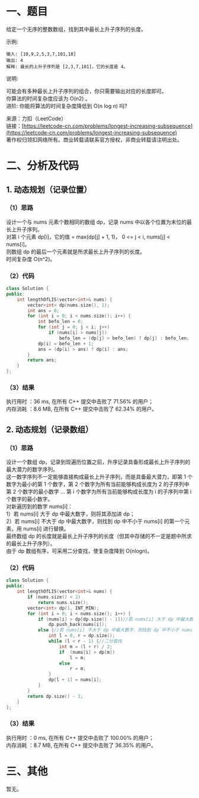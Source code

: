 # 一、题目  
给定一个无序的整数数组，找到其中最长上升子序列的长度。  
  
示例:  
```
输入: [10,9,2,5,3,7,101,18]
输出: 4 
解释: 最长的上升子序列是 [2,3,7,101]，它的长度是 4。
``` 
说明:  
  
可能会有多种最长上升子序列的组合，你只需要输出对应的长度即可。  
你算法的时间复杂度应该为 O(n2) 。  
进阶: 你能将算法的时间复杂度降低到 O(n log n) 吗?  
  
来源：力扣（LeetCode）  
链接：[https://leetcode-cn.com/problems/longest-increasing-subsequence](https://leetcode-cn.com/problems/longest-increasing-subsequence)  
著作权归领扣网络所有。商业转载请联系官方授权，非商业转载请注明出处。  
# 二、分析及代码
## 1. 动态规划（记录位置）
### （1）思路
设计一个与 nums 元素个数相同的数组 dp，记录 nums 中以各个位置为末位的最长上升子序列。  
对第 i 个元素 dp[i]，它的值 = max(dp[j] + 1, 1)， 0 <= j < i, nums[j] < nums[i]。  
则数组 dp 的最后一个元素就是所求最长上升子序列的长度。  
时间复杂度 O(n^2)。  
### （2）代码
```cpp
class Solution {
public:
    int lengthOfLIS(vector<int>& nums) {
        vector<int> dp(nums.size(), 1);
        int ans = 0;
        for (int i = 0; i < nums.size(); i++) {
            int befo_len = 0;
            for (int j = 0; j < i; j++)
                if (nums[i] > nums[j])
                    befo_len = (dp[j] > befo_len) ? dp[j] : befo_len;
            dp[i] = befo_len + 1;
            ans = (dp[i] > ans) ? dp[i] : ans;
        }
        return ans;
    }
};
```
### （3）结果
执行用时 ：36 ms, 在所有 C++ 提交中击败了 71.56% 的用户；  
内存消耗 ：8.6 MB, 在所有 C++ 提交中击败了 62.34% 的用户。   
## 2. 动态规划（记录数组）
### （1）思路 
设计一个数组 dp，记录到现遍历位置之前，升序记录具备形成最长上升子序列的最大潜力的数字序列。  
这一数字序列不一定能够直接构成最长上升子序列，而是具备最大潜力，即第 1 个数字为最小的第 1 个数字，第 2 个数字为所有当前能够构成长度为 2 的子序列中第 2 个数字的最小数字 ... 第 i 个数字为所有当前能够构成长度为 i 的子序列中第 i 个数字的最小数字。  
对新遍历到的数字 nums[i]：  
1）若 nums[i] 大于 dp 中最大数字，则将其添加进 dp；  
2）若 nums[i] 不大于 dp 中最大数字，则找到 dp 中不小于 nums[i] 的第一个元素，用 nums[i] 进行替换。  
最终数组 dp 的长度就是最长上升子序列的长度（但其中存储的不一定是题中所求的最长上升子序列）。  
由于 dp 数组有序，可采用二分查找，使复杂度降到 O(nlogn)。  
### （2）代码
```cpp
class Solution {
public:
    int lengthOfLIS(vector<int>& nums) {
        if (nums.size() < 2)
            return nums.size();
        vector<int> dp(1, INT_MIN);
        for (int i = 0; i < nums.size(); i++) {
            if (nums[i] > dp[dp.size() - 1])//若 nums[i] 大于 dp 中最大数字，则将其添加进 dp
                dp.push_back(nums[i]);
            else {//若 nums[i] 不大于 dp 中最大数字，则找到 dp 中不小于 nums[i] 的第一个元素，用 nums[i] 进行替换
                int l = 0, r = dp.size();
                while (l < r - 1) {//二分查找
                    int m = (l + r) / 2;
                    if  (nums[i] > dp[m])
                        l = m;
                    else
                        r = m;
                }
                dp[l + 1] = nums[i];
            }
        }
        return dp.size() - 1;
    }
};
```
### （3）结果
执行用时 ：0 ms, 在所有 C++ 提交中击败了 100.00% 的用户；  
内存消耗 ：8.7 MB, 在所有 C++ 提交中击败了 36.35% 的用户。  
# 三、其他
暂无。  
